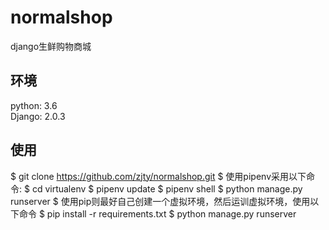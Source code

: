 # normalshop
django生鲜购物商城

## 环境
python: 3.6<br /> 
Django: 2.0.3

## 使用
$ git clone https://github.com/zjty/normalshop.git
$ 使用pipenv采用以下命令:
$ cd virtualenv
$ pipenv update
$ pipenv shell
$ python manage.py runserver
$ 使用pip则最好自己创建一个虚拟环境，然后运训虚拟环境，使用以下命令
$ pip install -r requirements.txt
$ python manage.py runserver
